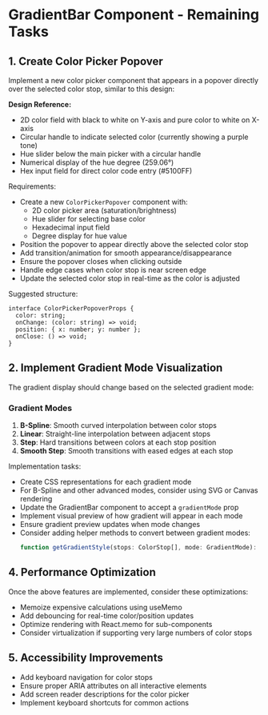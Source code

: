 # GradientBar Component - Remaining Tasks

## 1. Create Color Picker Popover

Implement a new color picker component that appears in a popover directly over the selected color stop, similar to this design:

**Design Reference:**

- 2D color field with black to white on Y-axis and pure color to white on X-axis
- Circular handle to indicate selected color (currently showing a purple tone)
- Hue slider below the main picker with a circular handle
- Numerical display of the hue degree (259.06°)
- Hex input field for direct color code entry (#5100FF)

Requirements:

- Create a new `ColorPickerPopover` component with:
  - 2D color picker area (saturation/brightness)
  - Hue slider for selecting base color
  - Hexadecimal input field
  - Degree display for hue value
- Position the popover to appear directly above the selected color stop
- Add transition/animation for smooth appearance/disappearance
- Ensure the popover closes when clicking outside
- Handle edge cases when color stop is near screen edge
- Update the selected color stop in real-time as the color is adjusted

Suggested structure:

```tsx
interface ColorPickerPopoverProps {
  color: string;
  onChange: (color: string) => void;
  position: { x: number; y: number };
  onClose: () => void;
}
```

## 2. Implement Gradient Mode Visualization

The gradient display should change based on the selected gradient mode:

### Gradient Modes

1. **B-Spline**: Smooth curved interpolation between color stops
2. **Linear**: Straight-line interpolation between adjacent stops
3. **Step**: Hard transitions between colors at each stop position
4. **Smooth Step**: Smooth transitions with eased edges at each stop

Implementation tasks:

- Create CSS representations for each gradient mode
- For B-Spline and other advanced modes, consider using SVG or Canvas rendering
- Update the GradientBar component to accept a `gradientMode` prop
- Implement visual preview of how gradient will appear in each mode
- Ensure gradient preview updates when mode changes
- Consider adding helper methods to convert between gradient modes:
  ```ts
  function getGradientStyle(stops: ColorStop[], mode: GradientMode): string;
  ```

## 4. Performance Optimization

Once the above features are implemented, consider these optimizations:

- Memoize expensive calculations using useMemo
- Add debouncing for real-time color/position updates
- Optimize rendering with React.memo for sub-components
- Consider virtualization if supporting very large numbers of color stops

## 5. Accessibility Improvements

- Add keyboard navigation for color stops
- Ensure proper ARIA attributes on all interactive elements
- Add screen reader descriptions for the color picker
- Implement keyboard shortcuts for common actions
